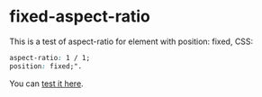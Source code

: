 # fixed-aspect-ratio

This is a test of aspect-ratio for element with position: fixed, CSS:

```CSS
aspect-ratio: 1 / 1;
position: fixed;".
```

You can [test it here](https://lborgman.github.io/fixed-aspect-ratio/fixed-aspect-ratio.html).
